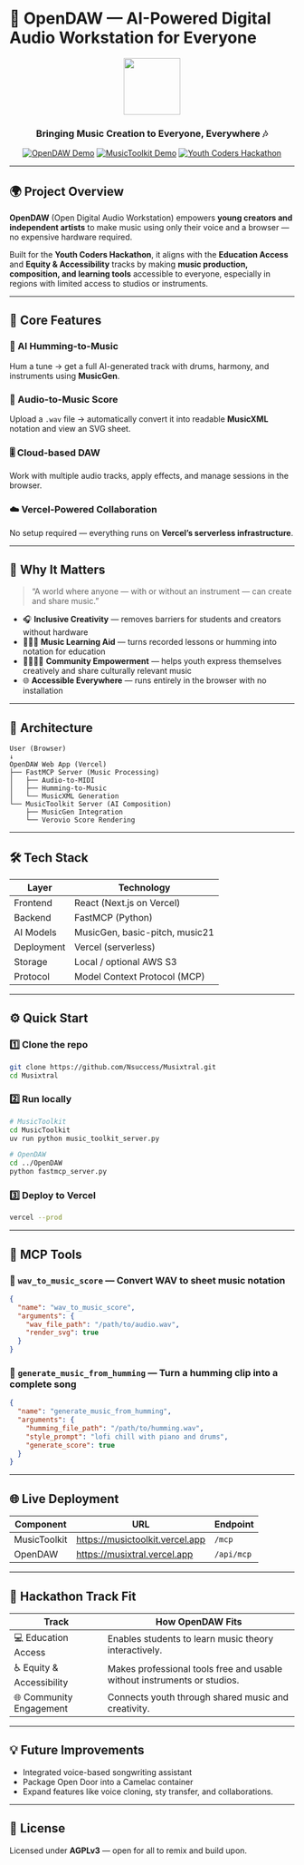# 🎵 OpenDAW — AI-Powered Digital Audio Workstation for Everyone  

<p align="center">
  <img src="https://raw.githubusercontent.com/andremichelle/openDAW/refs/heads/main/packages/app/studio/public/favicon.svg" height="100"/>
  <h3 align="center">Bringing Music Creation to Everyone, Everywhere 🎶</h3>
</p>

<p align="center">
  <a href="https://musixtral.vercel.app"><img src="https://img.shields.io/badge/Live%20Demo-OpenDAW-green?style=for-the-badge" alt="OpenDAW Demo"></a>
  <a href="https://musictoolkit.vercel.app"><img src="https://img.shields.io/badge/AI%20Music%20Tools-MusicToolkit-blue?style=for-the-badge" alt="MusicToolkit Demo"></a>
  <a href="https://youthcoders.org"><img src="https://img.shields.io/badge/Hackathon-Youth%20Coders-orange?style=for-the-badge" alt="Youth Coders Hackathon"></a>
</p>

---

## 🌍 Project Overview  

**OpenDAW** (Open Digital Audio Workstation) empowers **young creators and independent artists** to make music using only their voice and a browser — no expensive hardware required.  

Built for the **Youth Coders Hackathon**, it aligns with the **Education Access** and **Equity & Accessibility** tracks by making **music production, composition, and learning tools** accessible to everyone, especially in regions with limited access to studios or instruments.

---

## 🚀 Core Features  

### 🎤 AI Humming-to-Music  
Hum a tune → get a full AI-generated track with drums, harmony, and instruments using **MusicGen**.

### 🎼 Audio-to-Music Score  
Upload a `.wav` file → automatically convert it into readable **MusicXML** notation and view an SVG sheet.

### 🎚️ Cloud-based DAW  
Work with multiple audio tracks, apply effects, and manage sessions in the browser.

### ☁️ Vercel-Powered Collaboration  
No setup required — everything runs on **Vercel’s serverless infrastructure**.

---

## 🧠 Why It Matters  

> “A world where anyone — with or without an instrument — can create and share music.”  

- 🎧 **Inclusive Creativity** — removes barriers for students and creators without hardware  
- 🧑🏽‍🏫 **Music Learning Aid** — turns recorded lessons or humming into notation for education  
- 🫱🏾‍🫲🏼 **Community Empowerment** — helps youth express themselves creatively and share culturally relevant music  
- 🌐 **Accessible Everywhere** — runs entirely in the browser with no installation

---

## 🧩 Architecture  

```text
User (Browser)
↓
OpenDAW Web App (Vercel)
├── FastMCP Server (Music Processing)
│   ├── Audio-to-MIDI
│   ├── Humming-to-Music
│   └── MusicXML Generation
└── MusicToolkit Server (AI Composition)
    ├── MusicGen Integration
    └── Verovio Score Rendering
```

---

## 🛠️ Tech Stack  

| **Layer** | **Technology** |
|-----------|----------------|
| Frontend | React (Next.js on Vercel) |
| Backend | FastMCP (Python) |
| AI Models | MusicGen, basic-pitch, music21 |
| Deployment | Vercel (serverless) |
| Storage | Local / optional AWS S3 |
| Protocol | Model Context Protocol (MCP) |

---

## ⚙️ Quick Start  

### 1️⃣ Clone the repo

```bash
git clone https://github.com/Nsuccess/Musixtral.git
cd Musixtral
```

### 2️⃣ Run locally

```bash
# MusicToolkit
cd MusicToolkit
uv run python music_toolkit_server.py

# OpenDAW
cd ../OpenDAW
python fastmcp_server.py
```

### 3️⃣ Deploy to Vercel

```bash
vercel --prod
```

---

## 🧩 MCP Tools  

### 🎼 `wav_to_music_score` — Convert WAV to sheet music notation

```json
{
  "name": "wav_to_music_score",
  "arguments": {
    "wav_file_path": "/path/to/audio.wav",
    "render_svg": true
  }
}
```

### 🎵 `generate_music_from_humming` — Turn a humming clip into a complete song

```json
{
  "name": "generate_music_from_humming",
  "arguments": {
    "humming_file_path": "/path/to/humming.wav",
    "style_prompt": "lofi chill with piano and drums",
    "generate_score": true
  }
}
```

---

## 🌐 Live Deployment  

| **Component** | **URL** | **Endpoint** |
|---------------|---------|--------------|
| MusicToolkit | https://musictoolkit.vercel.app | `/mcp` |
| OpenDAW | https://musixtral.vercel.app | `/api/mcp` |

---

## 📖 Hackathon Track Fit  

| **Track** | **How OpenDAW Fits** |
|-----------|----------------------|
| 💻 Education Access | Enables students to learn music theory interactively. |
| ♿ Equity & Accessibility | Makes professional tools free and usable without instruments or studios. |
| 🌐 Community Engagement | Connects youth through shared music and creativity. |

---

## 💡 Future Improvements  
 
- Integrated voice-based songwriting assistant
- Package Open Door into a Camelac container
- Expand features like voice cloning, sty transfer, and collaborations. 
---

## 📜 License  

Licensed under **AGPLv3** — open for all to remix and build upon.
